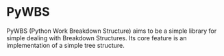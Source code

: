 # PyWBS

PyWBS (Python Work Breakdown Structure) aims to be a simple library for simple dealing with Breakdown Structures.
Its core feature is an implementation of a simple tree structure.
